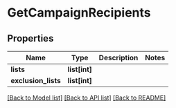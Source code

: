 # GetCampaignRecipients

## Properties
Name | Type | Description | Notes
------------ | ------------- | ------------- | -------------
**lists** | **list[int]** |  | 
**exclusion_lists** | **list[int]** |  | 

[[Back to Model list]](../README.md#documentation-for-models) [[Back to API list]](../README.md#documentation-for-api-endpoints) [[Back to README]](../README.md)

